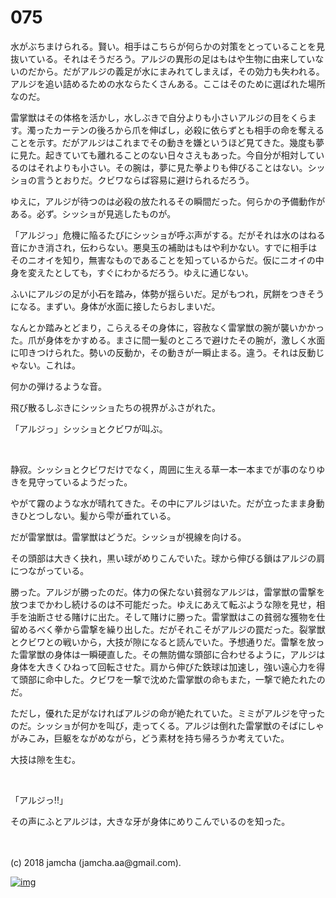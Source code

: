 # 075

水がぶちまけられる。賢い。相手はこちらが何らかの対策をとっていることを見抜いている。それはそうだろう。アルジの異形の足はもはや生物に由来していないのだから。だがアルジの義足が水にまみれてしまえば，その効力も失われる。アルジを追い詰めるための水ならたくさんある。ここはそのために選ばれた場所なのだ。  

雷掌獣はその体格を活かし，水しぶきで自分よりも小さいアルジの目をくらます。濁ったカーテンの後ろから爪を伸ばし，必殺に依らずとも相手の命を奪えることを示す。だがアルジはこれまでその動きを嫌というほど見てきた。幾度も夢に見た。起きていても離れることのない日々さえもあった。今自分が相対しているのはそれよりも小さい。その腕は，夢に見た拳よりも伸びることはない。シッショの言うとおりだ。クビワならば容易に避けられるだろう。  

ゆえに，アルジが待つのは必殺の放たれるその瞬間だった。何らかの予備動作がある。必ず。シッショが見逃したものが。  

「アルジっ」危機に陥るたびにシッショが呼ぶ声がする。だがそれは水のはねる音にかき消され，伝わらない。悪臭玉の補助はもはや利かない。すでに相手はそのニオイを知り，無害なものであることを知っているからだ。仮にニオイの中身を変えたとしても，すぐにわかるだろう。ゆえに通じない。  

ふいにアルジの足が小石を踏み，体勢が揺らいだ。足がもつれ，尻餅をつきそうになる。まずい。身体が水面に接したらおしまいだ。  

なんとか踏みとどまり，こらえるその身体に，容赦なく雷掌獣の腕が襲いかかった。爪が身体をかすめる。まさに間一髪のところで避けたその腕が，激しく水面に叩きつけられた。勢いの反動か，その動きが一瞬止まる。違う。それは反動じゃない。これは。  

何かの弾けるような音。  

飛び散るしぶきにシッショたちの視界がふさがれた。  

「アルジっ」シッショとクビワが叫ぶ。  

<br>  

静寂。シッショとクビワだけでなく，周囲に生える草一本一本までが事のなりゆきを見守っているようだった。  

やがて霧のような水が晴れてきた。その中にアルジはいた。だが立ったまま身動きひとつしない。髪から雫が垂れている。  

だが雷掌獣は。雷掌獣はどうだ。シッショが視線を向ける。  

その頭部は大きく抉れ，黒い球がめりこんでいた。球から伸びる鎖はアルジの肩につながっている。  

勝った。アルジが勝ったのだ。体力の保たない貧弱なアルジは，雷掌獣の雷撃を放つまでかわし続けるのは不可能だった。ゆえにあえて転ぶような隙を見せ，相手を油断させる賭けに出た。そして賭けに勝った。雷掌獣はこの貧弱な獲物を仕留めるべく拳から雷撃を繰り出した。だがそれこそがアルジの罠だった。裂掌獣とクビワとの戦いから，大技が隙になると読んでいた。予想通りだ。雷撃を放った雷掌獣の身体は一瞬硬直した。その無防備な頭部に合わせるように，アルジは身体を大きくひねって回転させた。肩から伸びた鉄球は加速し，強い遠心力を得て頭部に命中した。クビワを一撃で沈めた雷掌獣の命もまた，一撃で絶たれたのだ。  

ただし，優れた足がなければアルジの命が絶たれていた。ミミがアルジを守ったのだ。シッショが何かを叫び，走ってくる。アルジは倒れた雷掌獣のそばにしゃがみこみ，巨躯をながめながら，どう素材を持ち帰ろうか考えていた。  

大技は隙を生む。  

<br>  

「アルジっ!!」  

その声にふとアルジは，大きな牙が身体にめりこんでいるのを知った。  

<br>  
<br>  
(c) 2018 jamcha (jamcha.aa@gmail.com).  

[![img](http://i.creativecommons.org/l/by-nc-sa/4.0/88x31.png)](http://creativecommons.org/licenses/by-nc-sa/4.0/deed)